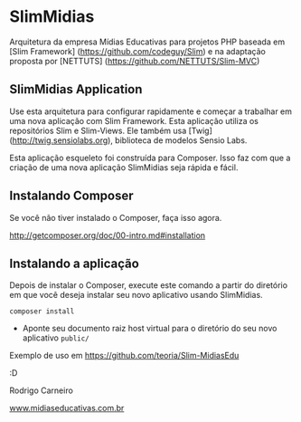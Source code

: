 SlimMidias
==========

Arquitetura da empresa Mídias Educativas para projetos PHP baseada em [Slim Framework] (https://github.com/codeguy/Slim) e na adaptação proposta por [NETTUTS] (https://github.com/NETTUTS/Slim-MVC)


## SlimMidias Application

Use esta arquitetura para configurar rapidamente e começar a trabalhar em uma nova aplicação com Slim Framework. Esta aplicação utiliza os repositórios Slim e Slim-Views. Ele também usa [Twig] (http://twig.sensiolabs.org), biblioteca de modelos Sensio Labs.

Esta aplicação esqueleto foi construída para Composer. Isso faz com que a criação de uma nova aplicação SlimMidias seja rápida e fácil.

## Instalando Composer

Se você não tiver instalado o Composer, faça isso agora. 

<http://getcomposer.org/doc/00-intro.md#installation>

## Instalando a aplicação

Depois de instalar o Composer, execute este comando a partir do diretório em que você deseja instalar seu novo aplicativo usando SlimMidias.

    composer install


* Aponte seu documento raiz host virtual para o diretório do seu novo aplicativo `public/`


Exemplo de uso em  https://github.com/teoria/Slim-MidiasEdu

:D

Rodrigo Carneiro

www.midiaseducativas.com.br
